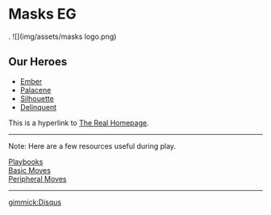 Masks EG
=======

.
![](img/assets/masks logo.png)

Our Heroes
----------

  * [Ember](ember.md)
  * [Palacene](palacene.md)
  * [Silhouette](silhouette.md)
  * [Delinquent](subitem2.md)

This is a hyperlink to [The Real Homepage](https://doycet.github.io/index.html#!index.md).

------

Note: Here are a few resources useful during play.

[Playbooks](Masks-Playbooks-no-pix.pdf)  
[Basic Moves](img/basic_moves.png)  
[Peripheral Moves](img/peripheral_moves.png)  

-----

[gimmick:Disqus](doycet)
